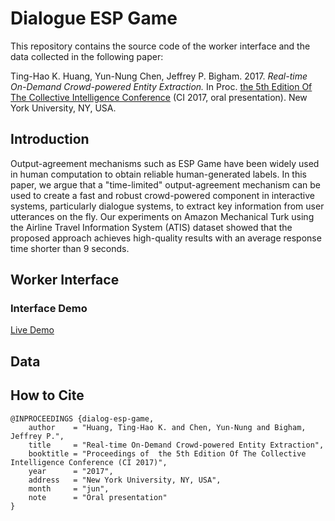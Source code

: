 # Dialogue ESP Game

This repository contains the source code of the worker interface and the data collected in the following paper:


Ting-Hao K. Huang, Yun-Nung Chen, Jeffrey P. Bigham.
2017.
*Real-time On-Demand Crowd-powered Entity Extraction.*
In Proc. [the 5th Edition Of The Collective Intelligence Conference](http://collectiveintelligenceconference.org/index.html) (CI 2017, oral presentation).
New York University, NY, USA.

## Introduction

Output-agreement mechanisms such as ESP Game have been widely used in human computation to obtain reliable human-generated labels. In this paper, we argue that a "time-limited" output-agreement mechanism can be used to create a fast and robust crowd-powered component in interactive systems, particularly dialogue systems, to extract key information from user utterances on the fly. Our experiments on Amazon Mechanical Turk using the Airline Travel Information System (ATIS) dataset showed that the proposed approach achieves high-quality results with an average response time shorter than 9 seconds.

## Worker Interface


### Interface Demo

[Live Demo](https://www.cs.cmu.edu/~tinghaoh/project/dialog_esp_game/demo/ESP-AMT.html)

## Data




## How to Cite

```
@INPROCEEDINGS {dialog-esp-game,
    author    = "Huang, Ting-Hao K. and Chen, Yun-Nung and Bigham, Jeffrey P.",
    title     = "Real-time On-Demand Crowd-powered Entity Extraction",
    booktitle = "Proceedings of  the 5th Edition Of The Collective Intelligence Conference (CI 2017)",
    year      = "2017",
    address   = "New York University, NY, USA",
    month     = "jun",
    note      = "Oral presentation"
}
```
